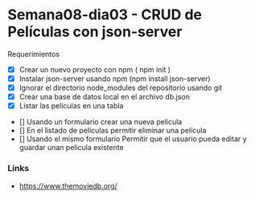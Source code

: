 # Semana08-dia03 - CRUD de Películas con json-server
Requerimientos
 * [x] Crear un nuevo proyecto con npm ( npm init )
 * [x] Instalar json-server usando npm (npm install json-server)
 * [x] Ignorar el directorio node_modules del repositorio usando git
 * [x] Crear una base de datos local en el archivo db.json
 * [x] Listar las peliculas en una tabla
 * [] Usando un formulario crear una nueva pelicula
 * [] En el listado de películas permitir eliminar una película
 * [] Usando el mismo formulario Permitir que el usuario pueda editar y guardar unan pelicula existente

### Links

* https://www.themoviedb.org/